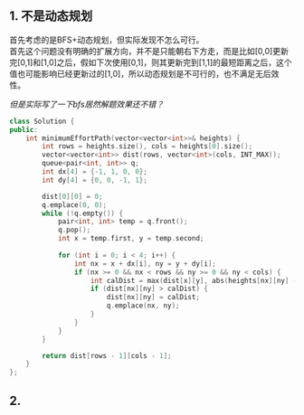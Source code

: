## 1. 不是动态规划
首先考虑的是BFS+动态规划，但实际发现不怎么可行。  
首先这个问题没有明确的扩展方向，并不是只能朝右下方走，而是比如[0,0]更新完[0,1]和[1,0]之后，假如下次使用[0,1]，则其更新完到[1,1]的最短距离之后，这个值也可能影响已经更新过的[1,0]，所以动态规划是不可行的，也不满足无后效性。  
  
*但是实际写了一下bfs居然解题效果还不错？*  
```cpp
class Solution {
public:
    int minimumEffortPath(vector<vector<int>>& heights) {
        int rows = heights.size(), cols = heights[0].size();
        vector<vector<int>> dist(rows, vector<int>(cols, INT_MAX));
        queue<pair<int, int>> q;
        int dx[4] = {-1, 1, 0, 0};
        int dy[4] = {0, 0, -1, 1};

        dist[0][0] = 0;
        q.emplace(0, 0);
        while (!q.empty()) {
            pair<int, int> temp = q.front();
            q.pop();
            int x = temp.first, y = temp.second;
            
            for (int i = 0; i < 4; i++) {
                int nx = x + dx[i], ny = y + dy[i];
                if (nx >= 0 && nx < rows && ny >= 0 && ny < cols) {
                    int calDist = max(dist[x][y], abs(heights[nx][ny] - heights[x][y]));
                    if (dist[nx][ny] > calDist) {
                        dist[nx][ny] = calDist;
                        q.emplace(nx, ny);
                    }
                }
            }
        }

        return dist[rows - 1][cols - 1];
    }
};
```
  
## 2. 